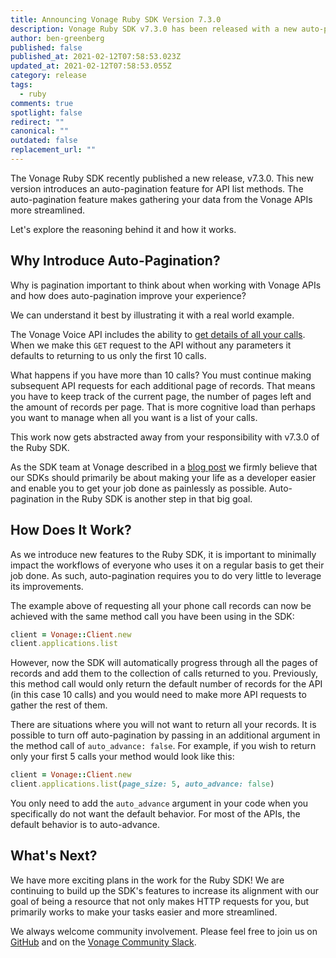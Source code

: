 ```yaml
---
title: Announcing Vonage Ruby SDK Version 7.3.0
description: Vonage Ruby SDK v7.3.0 has been released with a new auto-pagination feature
author: ben-greenberg
published: false
published_at: 2021-02-12T07:58:53.023Z
updated_at: 2021-02-12T07:58:53.055Z
category: release
tags:
  - ruby
comments: true
spotlight: false
redirect: ""
canonical: ""
outdated: false
replacement_url: ""
---
```

The Vonage Ruby SDK recently published a new release, v7.3.0. This new version introduces an auto-pagination feature for API list methods. The auto-pagination feature makes gathering your data from the Vonage APIs more streamlined.

Let's explore the reasoning behind it and how it works.

## Why Introduce Auto-Pagination?

Why is pagination important to think about when working with Vonage APIs and how does auto-pagination improve your experience?

We can understand it best by illustrating it with a real world example.

The Vonage Voice API includes the ability to [get details of all your calls](https://developer.nexmo.com/api/voice#getCalls). When we make this `GET` request to the API without any parameters it defaults to returning to us only the first 10 calls.

What happens if you have more than 10 calls? You must continue making subsequent API requests for each additional page of records. That means you have to keep track of the current page, the number of pages left and the amount of records per page. That is more cognitive load than perhaps you want to manage when all you want is a list of your calls.

This work now gets abstracted away from your responsibility with v7.3.0 of the Ruby SDK.

As the SDK team at Vonage described in a [blog post](https://www.nexmo.com/legacy-blog/2020/03/09/the-specifications-that-define-us-dr) we firmly believe that our SDKs should primarily be about making your life as a developer easier and enable you to get your job done as painlessly as possible. Auto-pagination in the Ruby SDK is another step in that big goal.

## How Does It Work?

As we introduce new features to the Ruby SDK, it is important to minimally impact the workflows of everyone who uses it on a regular basis to get their job done. As such, auto-pagination requires you to do very little to leverage its improvements.

The example above of requesting all your phone call records can now be achieved with the same method call you have been using in the SDK:

```ruby
client = Vonage::Client.new
client.applications.list
```

However, now the SDK will automatically progress through all the pages of records and add them to the collection of calls returned to you. Previously, this method call would only return the default number of records for the API (in this case 10 calls) and you would need to make more API requests to gather the rest of them. 

There are situations where you will not want to return all your records. It is possible to turn off auto-pagination by passing in an additional argument in the method call of `auto_advance: false`. For example, if you wish to return only your first 5 calls your method would look like this:

```ruby
client = Vonage::Client.new
client.applications.list(page_size: 5, auto_advance: false)
```

You only need to add the `auto_advance` argument in your code when you specifically do not want the default behavior. For most of the APIs, the default behavior is to auto-advance.

## What's Next?

We have more exciting plans in the work for the Ruby SDK! We are continuing to build up the SDK's features to increase its alignment with our goal of being a resource that not only makes HTTP requests for you, but primarily works to make your tasks easier and more streamlined.

We always welcome community involvement. Please feel free to join us on [GitHub](https://github.com/Vonage/vonage-ruby-sdk) and on the [Vonage Community Slack](https://developer.nexmo.com/community/slack). 